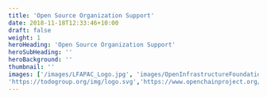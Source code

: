 ```yaml
---
title: 'Open Source Organization Support'
date: 2018-11-18T12:33:46+10:00
draft: false
weight: 1
heroHeading: 'Open Source Organization Support'
heroSubHeading: ''
heroBackground: ''
thumbnail: ''
images: ['/images/LFAPAC_Logo.jpg', 'images/OpenInfrastructureFoundation-logo.svg','images/kaiyuanshe-logo.svg','images/openssf-stacked-color-2.png',
'https://todogroup.org/img/logo.svg','https://www.openchainproject.org/wp-content/uploads/sites/15/2019/10/openchain-hztl-color-01.svg','https://chaoss.community/wp-content/uploads/2022/08/chaoss-white-2.png','images/e-standard-logo.png','images/mulan-shequ.jpg','images/shopen-logo.png','images/x-lab.jpeg','images/trust-os.jpg']
---
```


